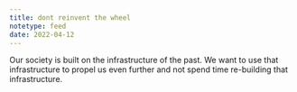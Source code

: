 ```yaml
---
title: dont reinvent the wheel
notetype: feed
date: 2022-04-12
---
```

Our society is built on the infrastructure of the past. We want to use that infrastructure to propel us even further and not spend time re-building that infrastructure.